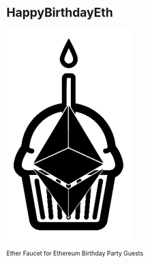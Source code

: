 # HappyBirthdayEth
![Happy Birthday Ethereum](/images/HappyBirthdayEthereum_smaller.png)


Ether Faucet for Ethereum Birthday Party Guests
